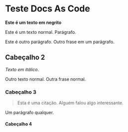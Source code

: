 # Teste Docs As Code

**Este é um texto em negrito**

Este é um texto normal.
Parágrafo.

Este é outro parágrafo.
Outro frase em um parágrafo.

## Cabeçalho 2

_Texto em itálico_.

Outro texto normal. Outra frase normal.

### Cabeçalho 3

> Esta é uma citação.
> Alguém falou algo interessante.

Um parágrafo qualquer.

#### Cabeçalho 4
